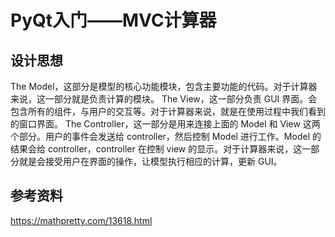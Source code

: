 # PyQt入门——MVC计算器
## 设计思想
The Model，这部分是模型的核心功能模块，包含主要功能的代码。对于计算器来说，这一部分就是负责计算的模块。
The View，这一部分负责 GUI 界面。会包含所有的组件，与用户的交互等。对于计算器来说，就是在使用过程中我们看到的窗口界面。
The Controller，这一部分是用来连接上面的 Model 和 View 这两个部分。用户的事件会发送给 controller，然后控制 Model 进行工作。Model 的结果会给 controller，controller 在控制 view 的显示。对于计算器来说，这一部分就是会接受用户在界面的操作，让模型执行相应的计算，更新 GUI。


## 参考资料
https://mathpretty.com/13618.html
